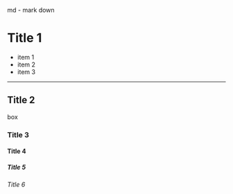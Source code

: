 md - mark down 
# Title 1
- item 1
- item 2
- item 3 

---------

## Title 2

box 

### Title 3
#### Title 4
##### Title 5
###### Title 6
